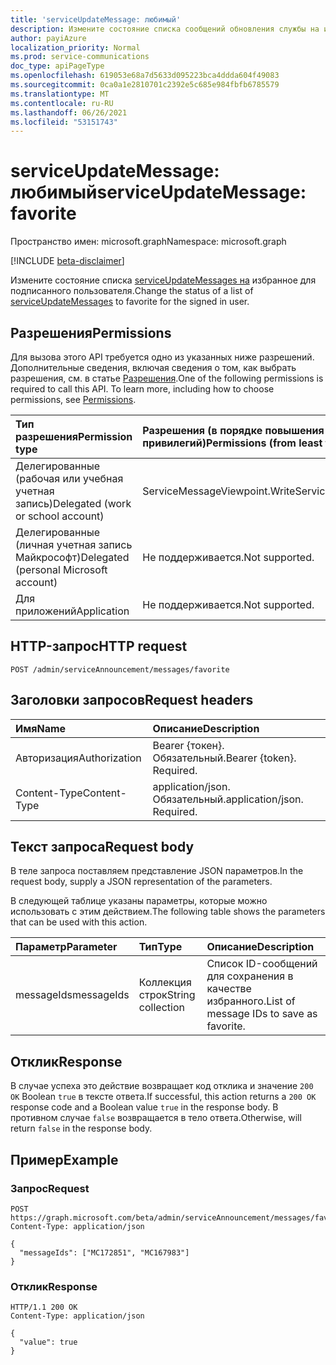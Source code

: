 ```yaml
---
title: 'serviceUpdateMessage: любимый'
description: Измените состояние списка сообщений обновления службы на избранное для подписанного пользователя.
author: payiAzure
localization_priority: Normal
ms.prod: service-communications
doc_type: apiPageType
ms.openlocfilehash: 619053e68a7d5633d095223bca4ddda604f49083
ms.sourcegitcommit: 0ca0a1e2810701c2392e5c685e984fbfb6785579
ms.translationtype: MT
ms.contentlocale: ru-RU
ms.lasthandoff: 06/26/2021
ms.locfileid: "53151743"
---
```

# <a name="serviceupdatemessage-favorite"></a><span data-ttu-id="e2bdb-103">serviceUpdateMessage: любимый</span><span class="sxs-lookup"><span data-stu-id="e2bdb-103">serviceUpdateMessage: favorite</span></span>
<span data-ttu-id="e2bdb-104">Пространство имен: microsoft.graph</span><span class="sxs-lookup"><span data-stu-id="e2bdb-104">Namespace: microsoft.graph</span></span>

[!INCLUDE [beta-disclaimer](../../includes/beta-disclaimer.md)]

<span data-ttu-id="e2bdb-105">Измените состояние списка [serviceUpdateMessages на](../resources/serviceupdatemessage.md) избранное для подписанного пользователя.</span><span class="sxs-lookup"><span data-stu-id="e2bdb-105">Change the status of a list of [serviceUpdateMessages](../resources/serviceupdatemessage.md) to favorite for the signed in user.</span></span>

## <a name="permissions"></a><span data-ttu-id="e2bdb-106">Разрешения</span><span class="sxs-lookup"><span data-stu-id="e2bdb-106">Permissions</span></span>
<span data-ttu-id="e2bdb-p101">Для вызова этого API требуется одно из указанных ниже разрешений. Дополнительные сведения, включая сведения о том, как выбрать разрешения, см. в статье [Разрешения](/graph/permissions-reference).</span><span class="sxs-lookup"><span data-stu-id="e2bdb-p101">One of the following permissions is required to call this API. To learn more, including how to choose permissions, see [Permissions](/graph/permissions-reference).</span></span>

|<span data-ttu-id="e2bdb-109">Тип разрешения</span><span class="sxs-lookup"><span data-stu-id="e2bdb-109">Permission type</span></span>|<span data-ttu-id="e2bdb-110">Разрешения (в порядке повышения привилегий)</span><span class="sxs-lookup"><span data-stu-id="e2bdb-110">Permissions (from least to most privileged)</span></span>|
|:---|:---|
|<span data-ttu-id="e2bdb-111">Делегированные (рабочая или учебная учетная запись)</span><span class="sxs-lookup"><span data-stu-id="e2bdb-111">Delegated (work or school account)</span></span>|<span data-ttu-id="e2bdb-112">ServiceMessageViewpoint.Write</span><span class="sxs-lookup"><span data-stu-id="e2bdb-112">ServiceMessageViewpoint.Write</span></span>|
|<span data-ttu-id="e2bdb-113">Делегированные (личная учетная запись Майкрософт)</span><span class="sxs-lookup"><span data-stu-id="e2bdb-113">Delegated (personal Microsoft account)</span></span>|<span data-ttu-id="e2bdb-114">Не поддерживается.</span><span class="sxs-lookup"><span data-stu-id="e2bdb-114">Not supported.</span></span>|
|<span data-ttu-id="e2bdb-115">Для приложений</span><span class="sxs-lookup"><span data-stu-id="e2bdb-115">Application</span></span>|<span data-ttu-id="e2bdb-116">Не поддерживается.</span><span class="sxs-lookup"><span data-stu-id="e2bdb-116">Not supported.</span></span>|

## <a name="http-request"></a><span data-ttu-id="e2bdb-117">HTTP-запрос</span><span class="sxs-lookup"><span data-stu-id="e2bdb-117">HTTP request</span></span>

<!-- {
  "blockType": "ignored"
}
-->
``` http
POST /admin/serviceAnnouncement/messages/favorite
```

## <a name="request-headers"></a><span data-ttu-id="e2bdb-118">Заголовки запросов</span><span class="sxs-lookup"><span data-stu-id="e2bdb-118">Request headers</span></span>
|<span data-ttu-id="e2bdb-119">Имя</span><span class="sxs-lookup"><span data-stu-id="e2bdb-119">Name</span></span>|<span data-ttu-id="e2bdb-120">Описание</span><span class="sxs-lookup"><span data-stu-id="e2bdb-120">Description</span></span>|
|:---|:---|
|<span data-ttu-id="e2bdb-121">Авторизация</span><span class="sxs-lookup"><span data-stu-id="e2bdb-121">Authorization</span></span>|<span data-ttu-id="e2bdb-p102">Bearer {токен}. Обязательный.</span><span class="sxs-lookup"><span data-stu-id="e2bdb-p102">Bearer {token}. Required.</span></span>|
|<span data-ttu-id="e2bdb-124">Content-Type</span><span class="sxs-lookup"><span data-stu-id="e2bdb-124">Content-Type</span></span>|<span data-ttu-id="e2bdb-p103">application/json. Обязательный.</span><span class="sxs-lookup"><span data-stu-id="e2bdb-p103">application/json. Required.</span></span>|

## <a name="request-body"></a><span data-ttu-id="e2bdb-127">Текст запроса</span><span class="sxs-lookup"><span data-stu-id="e2bdb-127">Request body</span></span>
<span data-ttu-id="e2bdb-128">В теле запроса поставляем представление JSON параметров.</span><span class="sxs-lookup"><span data-stu-id="e2bdb-128">In the request body, supply a JSON representation of the parameters.</span></span>

<span data-ttu-id="e2bdb-129">В следующей таблице указаны параметры, которые можно использовать с этим действием.</span><span class="sxs-lookup"><span data-stu-id="e2bdb-129">The following table shows the parameters that can be used with this action.</span></span>

|<span data-ttu-id="e2bdb-130">Параметр</span><span class="sxs-lookup"><span data-stu-id="e2bdb-130">Parameter</span></span>|<span data-ttu-id="e2bdb-131">Тип</span><span class="sxs-lookup"><span data-stu-id="e2bdb-131">Type</span></span>|<span data-ttu-id="e2bdb-132">Описание</span><span class="sxs-lookup"><span data-stu-id="e2bdb-132">Description</span></span>|
|:---|:---|:---|
|<span data-ttu-id="e2bdb-133">messageIds</span><span class="sxs-lookup"><span data-stu-id="e2bdb-133">messageIds</span></span>|<span data-ttu-id="e2bdb-134">Коллекция строк</span><span class="sxs-lookup"><span data-stu-id="e2bdb-134">String collection</span></span>|<span data-ttu-id="e2bdb-135">Список ID-сообщений для сохранения в качестве избранного.</span><span class="sxs-lookup"><span data-stu-id="e2bdb-135">List of message IDs to save as favorite.</span></span>|

## <a name="response"></a><span data-ttu-id="e2bdb-136">Отклик</span><span class="sxs-lookup"><span data-stu-id="e2bdb-136">Response</span></span>

<span data-ttu-id="e2bdb-137">В случае успеха это действие возвращает код отклика и значение `200 OK` Boolean `true` в тексте ответа.</span><span class="sxs-lookup"><span data-stu-id="e2bdb-137">If successful, this action returns a `200 OK` response code and a Boolean value `true` in the response body.</span></span> <span data-ttu-id="e2bdb-138">В противном случае `false` возвращается в тело ответа.</span><span class="sxs-lookup"><span data-stu-id="e2bdb-138">Otherwise, will return `false` in the response body.</span></span>

## <a name="example"></a><span data-ttu-id="e2bdb-139">Пример</span><span class="sxs-lookup"><span data-stu-id="e2bdb-139">Example</span></span>

### <a name="request"></a><span data-ttu-id="e2bdb-140">Запрос</span><span class="sxs-lookup"><span data-stu-id="e2bdb-140">Request</span></span>
<!-- {
  "blockType": "request",
  "name": "serviceupdatemessage_favorite"
}
-->
``` http
POST https://graph.microsoft.com/beta/admin/serviceAnnouncement/messages/favorite
Content-Type: application/json

{
  "messageIds": ["MC172851", "MC167983"]
}
```

### <a name="response"></a><span data-ttu-id="e2bdb-141">Отклик</span><span class="sxs-lookup"><span data-stu-id="e2bdb-141">Response</span></span>
<!-- {
  "blockType": "response",
  "truncated": true,
  "@odata.type": "string"
}
-->
``` http
HTTP/1.1 200 OK
Content-Type: application/json

{
  "value": true
}
```
